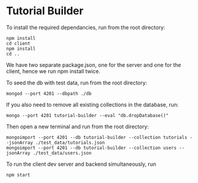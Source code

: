 # Tutorial Builder

To install the required dependancies, run from the root directory:

~~~
npm install
cd client
npm install
cd ..
~~~
We have two separate package.json, one for the server and one for the client, hence we run npm install twice.


To seed the db with test data, run from the root directory:
~~~
mongod --port 4201 --dbpath ./db
~~~
If you also need to remove all existing collections in the database, run:
~~~
mongo --port 4201 tutorial-builder --eval "db.dropDatabase()"
~~~
Then open a new terminal and run from the root directory:
~~~
mongoimport --port 4201 --db tutorial-builder --collection tutorials --jsonArray ./test_data/tutorials.json
mongoimport --port 4201 --db tutorial-builder --collection users --jsonArray ./test_data/users.json
~~~


To run the client dev server and backend simultaneously, run
~~~
npm start
~~~

